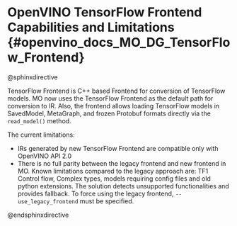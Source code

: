 # OpenVINO TensorFlow Frontend Capabilities and Limitations {#openvino_docs_MO_DG_TensorFlow_Frontend}

@sphinxdirective

TensorFlow Frontend is C++ based Frontend for conversion of TensorFlow models. MO now uses the TensorFlow Frontend as the default path for conversion to IR.
Also, the frontend allows loading TensorFlow models in SavedModel, MetaGraph, and frozen Protobuf formats directly via the ``read_model()`` method.

The current limitations:

* IRs generated by new TensorFlow Frontend are compatible only with OpenVINO API 2.0
* There is no full parity between the legacy frontend and new frontend in MO. Known limitations compared to the legacy approach are:
TF1 Control flow, Complex types, models requiring config files and old python extensions. The solution detects unsupported functionalities and provides fallback.
To force using the legacy frontend, ``--use_legacy_frontend`` must be specified.

@endsphinxdirective
